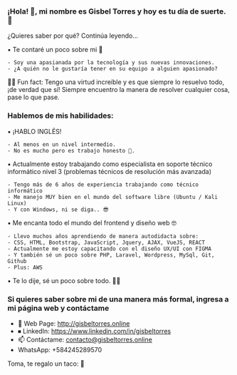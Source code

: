 ### ¡Hola! 👋, mi nombre es Gisbel Torres y hoy es tu día de suerte. 🙊
¿Quieres saber por qué? Continúa leyendo...

▪️ Te contaré un poco sobre mi 💙
```
- Soy una apasianada por la tecnología y sus nuevas innovaciones.
- ¿A quién no le gustaría tener en su equipo a alguien apasionado?
```
🤸‍♀️ Fun fact: Tengo una virtud increíble y es que siempre lo resuelvo todo, ¡de verdad que sí! 
Siempre encuentro la manera de resolver cualquier cosa, pase lo que pase.

### Hablemos de mis habilidades:
▪️ ¡HABLO INGLÉS!
```
- Al menos en un nivel intermedio.
- No es mucho pero es trabajo honesto 🤪. 
```
▪️  Actualmente estoy trabajando como especialista en soporte técnico informático nivel 3 (problemas técnicos de resolución más avanzada)
```
- Tengo más de 6 años de experiencia trabajando como técnico informático 
- Me manejo MUY bien en el mundo del software libre (Ubuntu / Kali Linux)
- Y con Windows, ni se diga.. 😎
```
▪️ Me encanta todo el mundo del frontend y diseño web 🤓
```
- Llevo muchos años aprendiendo de manera autodidacta sobre:
- CSS, HTML, Bootstrap, JavaScript, Jquery, AJAX, VueJS, REACT
- Actualmente me estoy capacitando con el diseño UX/UI con FIGMA
- Y también sé un poco sobre PHP, Laravel, Wordpress, MySql, Git, Github
- Plus: AWS
```
▪️ Te lo dije, sé un poco sobre todo. 💁‍♀️

### Si quieres saber sobre mi de una manera más formal, ingresa a mi página web y contáctame 
- 📍  Web Page: http://gisbeltorres.online
- ⏹ LinkedIn: https://www.linkedin.com/in/gisbeltorres
- 📫 Contáctame: contacto@gisbeltorres.online
- WhatsApp: +584245289570

Toma, te regalo un taco: 🌮
